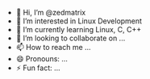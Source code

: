 - 👋 Hi, I’m @zedmatrix
- 👀 I’m interested in Linux Development
- 🌱 I’m currently learning Linux, C, C++
- 💞️ I’m looking to collaborate on ...
- 📫 How to reach me ...
- 😄 Pronouns: ...
- ⚡ Fun fact: ...

<!---
zedmatrix/zedmatrix is a ✨ special ✨ repository because its `README.md` (this file) appears on your GitHub profile.
You can click the Preview link to take a look at your changes.
--->

